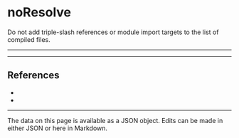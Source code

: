 <!-- Important! Do not modify comment blocks. They are necessary for the transformer to work properly -->

<!-- title -->
# noResolve

<!-- shortDescription -->
Do not add triple-slash references or module import targets to the list of compiled files.

---

<!-- extendedDescription -->


---

<!-- references -->
## References
- []()
- []()
---

<!-- footer -->
The data on this page is available as a JSON object. Edits can be made in either JSON or here in Markdown.
